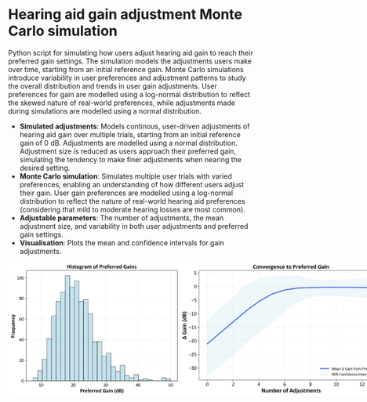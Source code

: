 # Hearing aid gain adjustment  Monte Carlo simulation

Python script for simulating how users adjust hearing aid gain to reach their preferred gain settings. The simulation models the adjustments users make over time, starting from an initial reference gain. Monte Carlo simulations introduce variability in user preferences and adjustment patterns to study the overall distribution and trends in user gain adjustments. User preferences for gain are modelled using a log-normal distribution to reflect the skewed nature of real-world preferences, while adjustments made during simulations are modelled using a normal distribution.

- **Simulated adjustments**: Models continous, user-driven adjustments of hearing aid gain over multiple trials, starting from an initial reference gain of 0 dB. Adjustments are modelled using a normal distribution. Adjustment size is reduced as users approach their preferred gain, simulating the tendency to make finer adjustments when nearing the desired setting.
- **Monte Carlo simulation**: Simulates multiple user trials with varied preferences, enabling an understanding of how different users adjust their gain. User gain preferences are modelled using a log-normal distribution to reflect the nature of real-world hearing aid preferences (considering that mild to moderate hearing losses are most common). 
- **Adjustable parameters**: The number of adjustments, the mean adjustment size, and variability in both user adjustments and preferred gain settings.
- **Visualisation**: Plots the mean and confidence intervals for gain adjustments.

<div style="display: flex; justify-content: space-between;">
  <img src="./mc_preferred_gains.png" alt="Histogram of Preferred Gains in Monte Carlo Simulation" width="350"/>
  <img src="./mc_convergence.png" alt="Plot of Convergence to Preferred Gain Over Trials" width="420"/>
  <img src="./mc_adjustments.png" alt="Plot of Gain Adjustments Across Trials" width="420"/>
</div>
